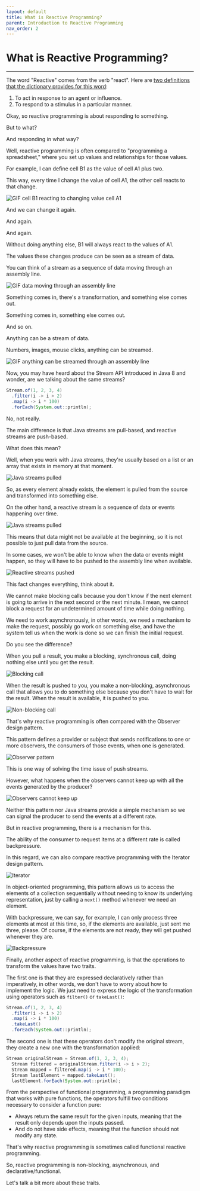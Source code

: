 ```yaml
---
layout: default
title: What is Reactive Programming?
parent: Introduction to Reactive Programming
nav_order: 2
---
```


# What is Reactive Programming?
* * *
The word "Reactive" comes from the verb "react". Here are [two definitions that the dictionary provides for this word](https://www.dictionary.com/browse/react):
1. To act in response to an agent or influence.
2. To respond to a stimulus in a particular manner.

Okay, so reactive programming is about responding to something.

But to what?

And responding in what way?

Well, reactive programming is often compared to "programming a spreadsheet," where you set up values and relationships for those values.

For example, I can define cell B1 as the value of cell A1 plus two.

This way, every time I change the value of cell A1, the other cell reacts to that change.

![GIF cell B1 reacting to changing value cell A1](images/11.gif)

And we can change it again.

And again.

And again.

Without doing anything else, B1 will always react to the values of A1.

The values these changes produce can be seen as a stream of data.

You can think of a stream as a sequence of data moving through an assembly line.

![GIF data moving through an assembly line](images/12.gif)

Something comes in, there's a transformation, and something else comes out.

Something comes in, something else comes out.

And so on.

Anything can be a stream of data.

Numbers, images, mouse clicks, anything can be streamed.

![GIF anything can be streamed through an assembly line](images/13.gif)

Now, you may have heard about the Stream API introduced in Java 8 and wonder, are we talking about the same streams?
```java
Stream.of(1, 2, 3, 4)
  .filter(i -> i > 2)
  .map(i -> i * 100)
  .forEach(System.out::println);
```

No, not really.

The main difference is that Java streams are pull-based, and reactive streams are push-based.

What does this mean?

Well, when you work with Java streams, they're usually based on a list or an array that exists in memory at that moment.

![Java streams pulled](images/14.gif)

So, as every element already exists, the element is pulled from the source and transformed into something else.

On the other hand, a reactive stream is a sequence of data or events happening over time.

![Java streams pulled](images/15.gif)

This means that data might not be available at the beginning, so it is not possible to just pull data from the source.

In some cases, we won't be able to know when the data or events might happen, so they will have to be pushed to the assembly line when available.

![Reactive streams pushed](images/16.png)

This fact changes everything, think about it.

We cannot make blocking calls because you don't know if the next element is going to arrive in the next second or the next minute. I mean, we cannot block a request for an undetermined amount of time while doing nothing.

We need to work asynchronously, in other words, we need a mechanism to make the request, possibly go work on something else, and have the system tell us when the work is done so we can finish the initial request.

Do you see the difference?

When you pull a result, you make a blocking, synchronous call, doing nothing else until you get the result.

![Blocking call](images/17.gif)

When the result is pushed to you, you make a non-blocking, asynchronous call that allows you to do something else because you don't have to wait for the result. When the result is available, it is pushed to you.

![Non-blocking call](images/18.gif)

That's why reactive programming is often compared with the Observer design pattern.

This pattern defines a provider or subject that sends notifications to one or more observers, the consumers of those events, when one is generated.

![Observer pattern](images/19.gif)

This is one way of solving the time issue of push streams.

However, what happens when the observers cannot keep up with all the events generated by the producer?

![Observers cannot keep up](images/20.gif)

Neither this pattern nor Java streams provide a simple mechanism so we can signal the producer to send the events at a different rate.

But in reactive programming, there is a mechanism for this.

The ability of the consumer to request items at a different rate is called backpressure.

In this regard, we can also compare reactive programming with the Iterator design pattern.

![Iterator](images/21.gif)

In object-oriented programming, this pattern allows us to access the elements of a collection sequentially without needing to know its underlying representation, just by calling a `next()` method whenever we need an element.

With backpressure, we can say, for example, I can only process three elements at most at this time, so, if the elements are available, just sent me three, please. Of course, if the elements are not ready, they will get pushed whenever they are.

![Backpressure](images/22.gif)

Finally, another aspect of reactive programming, is that the operations to transform the values have two traits.

The first one is that they are expressed declaratively rather than imperatively, in other words, we don't have to worry about how to implement the logic. We just need to express the logic of the transformation using operators such as `filter()` or `takeLast()`:
```java
Stream.of(1, 2, 3, 4)
  .filter(i -> i > 2)
  .map(i -> i * 100)
  .takeLast()
  .forEach(System.out::println);
```

The second one is that these operators don't modify the original stream, they create a new one with the transformation applied:
```java
Stream originalStream = Stream.of(1, 2, 3, 4);
  Stream filtered = originalStream.filter(i -> i > 2);
  Stream mapped = filtered.map(i -> i * 100);
  Stream lastElement = mapped.takeLast();
  lastElement.forEach(System.out::println);
```

From the perspective of functional programming, a programming paradigm that works with pure functions, the operators fulfill two conditions necessary to consider a function pure:
- Always return the same result for the given inputs, meaning that the result only depends upon the inputs passed.
- And do not have side effects, meaning that the function should not modify any state.

That's why reactive programming is sometimes called functional reactive programming.

So, reactive programming is non-blocking, asynchronous, and declarative/functional.

Let's talk a bit more about these traits.

